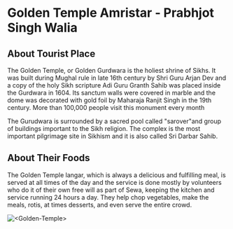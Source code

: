 # Golden Temple Amristar - Prabhjot Singh Walia

## About Tourist Place 
The Golden Temple, or Golden Gurdwara is the holiest shrine of Sikhs. It was built during Mughal rule in late 16th century by Shri Guru Arjan Dev and a copy of the holy 
Sikh scripture Adi Guru Granth Sahib was placed inside the Gurdwara in 1604. Its sanctum walls were covered in marble and the dome was decorated with gold foil by 
Maharaja Ranjit Singh in the 19th century. More than 100,000 people visit this monument every month

The Gurudwara is surrounded by a sacred pool called "sarover"and group of buildings important to the Sikh religion. The complex is the most important pilgrimage site in
Sikhism and it is also called Sri Darbar Sahib.
## About Their Foods
 The Golden Temple langar, which is always a delicious and fulfilling meal, is served at all times of the day and the service is done mostly by volunteers who do it of 
 their own free will as part of Sewa, keeping the kitchen and service running 24 hours a day. They help chop vegetables, make the meals, rotis, at times desserts, and 
 even serve the entire crowd. 
 
 
 
 <img align="center" src="https://www.holidify.com/images/cmsuploads/compressed/6289633279_732dda2cb1_b_20170809173937.jpg" alt="<Golden-Temple>"/>
